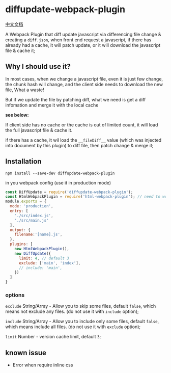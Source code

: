 # diffupdate-webpack-plugin

[中文文档](./README-zh.md)

A Webpack Plugin that diff update javascript via differencing file change & creating a `diff.json`, when front end request a javascript, if there has already had a cache, it will patch update, or it will download the javascript file & cache it;

## Why I should use it?
In most cases, when we change a javascript file, even it is just few change, the chunk hash will change, and the client side needs to download the new file, What a waste!

But if we update the file by patching diff, what we need is get a diff infomation and merge it with the local cache

**see below:**

If client side has no cache or the cache is out of limited count, it will load the full javascript file & cache it.

if there has a cache, it wil load the `__fileDiff__` value (which was injected into document by this plugin) to diff file, then patch change & merge it;

## Installation
```
npm install --save-dev diffupdate-webpack-plugin
```

in you webpack config (use it in production mode)
```javascript
const DiffUpdate = require('diffupdate-webpack-plugin');
const HtmlWebpackPlugin = require('html-webpack-plugin'); // need to work with html-webpack-plugin
module.exports = {
  mode: 'production',
  entry: [
    './src/index.js',
    './src/main.js'
  ],
  output: {
    filename:'[name].js',
  },
  plugins: [
    new HtmlWebpackPlugin(),
    new DiffUpdate({
      limit: 4, // default 3
      exclude: ['main', 'index'],
      // include: 'main',
    })
  ]
}
```
### options 
`exclude` String/Array - Allow you to skip some files, default `false`, which means not exclude any files. (do not use it with `include` option);

`include` String/Array - Allow you to include only some files, default `false`, which means include all files. (do not use it with `exclude` option);

`limit` Number - version cache limit, default `3`;

## known issue
* Error when require inline css

